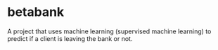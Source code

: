 # betabank
A project that uses machine learning (supervised machine learning) to predict if a client is leaving the bank or not.
